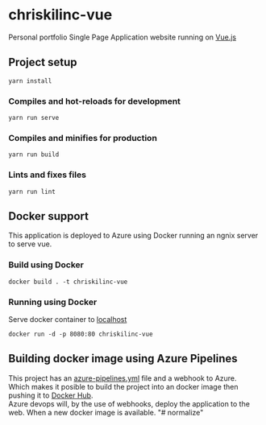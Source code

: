 # chriskilinc-vue
Personal portfolio Single Page Application website running on [Vue.js](https://vuejs.org/) 

## Project setup
```
yarn install
```

### Compiles and hot-reloads for development
```
yarn run serve
```

### Compiles and minifies for production
```
yarn run build
```

### Lints and fixes files
```
yarn run lint
```
## Docker support
This application is deployed to Azure using Docker running an ngnix server to serve vue.

### Build using Docker
```
docker build . -t chriskilinc-vue
```

### Running using Docker
Serve docker container to [localhost](http://localhost:8080)
```
docker run -d -p 8080:80 chriskilinc-vue
```

## Building docker image using Azure Pipelines
This project has an [azure-pipelines.yml](https://github.com/chriskilinc/chriskilinc-vue/blob/master/azure-pipelines.yml) file and a webhook to Azure.  
Which makes it posible to build the project into an docker image then pushing it to [Docker Hub](https://cloud.docker.com/u/chriskilinc/repository/docker/chriskilinc/chriskilinc-vue).  
Azure devops will, by the use of webhooks, deploy the application to the web. When a new docker image is available.
"# normalize" 
